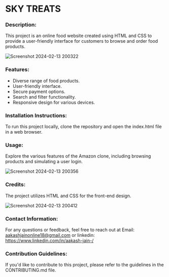 # SKY TREATS
### Description: 
This project is an online food website created using HTML and CSS to provide a user-friendly interface for customers to browse and order food products.


![Screenshot 2024-02-13 200322](https://github.com/aakasshhh/Food-App/assets/118706951/a6d30f51-3768-4130-a3f2-32466abfd090)


### Features:
- Diverse range of food products.
- User-friendly interface.
- Secure payment options.
- Search and filter functionality.
- Responsive design for various devices.


### Installation Instructions: 
To run this project locally, clone the repository and open the index.html file in a web browser.


### Usage: 
Explore the various features of the Amazon clone, including browsing products and simulating a user login. 


![Screenshot 2024-02-13 200356](https://github.com/aakasshhh/Food-App/assets/118706951/3016dfce-5628-4bf2-85cc-cd8736aa5bf2)


### Credits:
The project utilizes HTML and CSS for the front-end design.


![Screenshot 2024-02-13 200412](https://github.com/aakasshhh/Food-App/assets/118706951/67dd541e-c3cd-4c69-8deb-69369df7a739)

### Contact Information: 
For any questions or feedback, feel free to reach out at Email: aakashjainonline18@gmail.com or linkedin: https://www.linkedin.com/in/aakash-jain-/

### Contribution Guidelines: 
If you'd like to contribute to this project, please refer to the guidelines in the CONTRIBUTING.md file.
